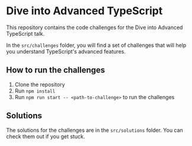 # Dive into Advanced TypeScript

This repository contains the code challenges for the Dive into Advanced TypeScript talk.

In the `src/challenges` folder, you will find a set of challenges that will help you understand TypeScript's advanced features.

## How to run the challenges

1. Clone the repository
2. Run `npm install`
3. Run `npm run start -- <path-to-challenge>` to run the challenges

## Solutions

The solutions for the challenges are in the `src/solutions` folder. You can check them out if you get stuck.